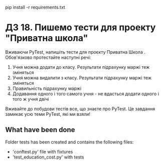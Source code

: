pip install -r requirements.txt

# ДЗ 18. Пишемо тести для проекту "Приватна школа"
Вживаючи PyTest, напишіть тести для проєкту Приватна Школа . Обов'язково протестайте наступні речі:

1. Учня можна додати до класу. Результати підрахунку маржі теж зміняться
2. Учня можна видалити з класу. Результати підрахунку маржі теж зміняться
3. Правильність підрахунку маржі
4. Додавання одного і того самого учня - не вдасться додати одного і того ж учня двічі

Вживайте до побудови тестів все, що знаєте про PyTest. 
Це завдання замикає усю теми PyTest, які ми взяли!

## What have been done
Folder tests has been created and contains the following files:
- 'conftest.py' file with fixtures 
- 'test_education_cost.py' with tests


